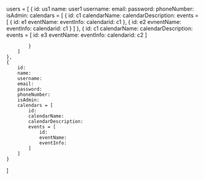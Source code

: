 users = [
    {
        id: us1
        name: user1
        username:
        email:
        password:
        phoneNumber:
        isAdmin:
        calendars = [
            {
                id: c1
                calendarName:
                calendarDescription:
                events = [
                    {
                        id: e1
                        eventName:
                        eventInfo:
                        calendarid: c1
                    },
                    {
                        id: e2
                        evnentName:
                        eventInfo:
                        calendarid: c1
                    }
                ]
            },
            {
                id: c1
                calendarName:
                calendarDescription:
                events = [
                    id: e3
                    eventName:
                    eventInfo:
                    calendarid: c2
                ]
 
            }
        ]
    },
    {
        id:
        name:
        username:
        email:
        password:
        phoneNumber:
        isAdmin:
        calendars = [
            id:
            calendarName:
            calendarDescription:
            events = [
                id:
                eventName:
                eventInfo:
            ]
        ]
    }
]